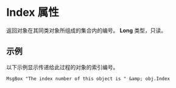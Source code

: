 
# Index 属性

返回对象在其同类对象所组成的集合内的编号。 **Long** 类型，只读。


## 示例

以下示例显示传递给此过程的对象的索引编号。


```
MsgBox "The index number of this object is " &amp; obj.Index
```

